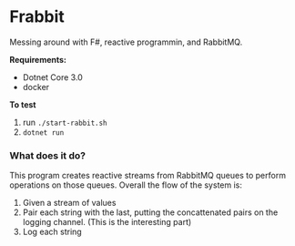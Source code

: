 # Frabbit
Messing around with F#, reactive programmin, and RabbitMQ.

__Requirements:__
- Dotnet Core 3.0
- docker

__To test__
1. run `./start-rabbit.sh`
2. `dotnet run`

### What does it do?
This program creates reactive streams from RabbitMQ queues to perform operations on those queues.
Overall the flow of the system is:

1. Given a stream of values
2. Pair each string with the last, putting the concattenated pairs on the logging channel. (This is the interesting part)
3. Log each string
